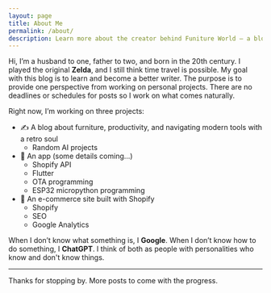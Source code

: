 ```yaml
---
layout: page
title: About Me
permalink: /about/
description: Learn more about the creator behind Funiture World – a blog about becoming the productive worker of tomorrow.
---
```


Hi, I’m a husband to one, father to two, and born in the 20th century. I played the original **Zelda**, and I still think time travel is possible. My goal with this blog is to learn and become a better writer. The purpose is to provide one perspective from working on personal projects. There are no deadlines or schedules for posts so I work on what comes naturally.

Right now, I’m working on three projects:

- ✍️ A blog about furniture, productivity, and navigating modern tools with a retro soul  
    - Random AI projects
- 📱 An app (some details coming...)  
    - Shopify API
    - Flutter
    - OTA programming
    - ESP32 micropython programming
- 🛒 An e-commerce site built with Shopify 
    - Shopify
    - SEO
    - Google Analytics

When I don’t know what something is, I **Google**. When I don’t know how to do something, I **ChatGPT**. I think of both as people with personalities who know and don't know things.

---

Thanks for stopping by. More posts to come with the progress.